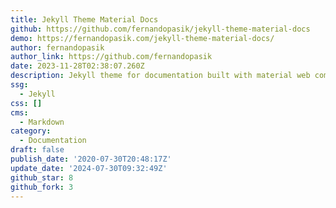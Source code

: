 ```yaml
---
title: Jekyll Theme Material Docs
github: https://github.com/fernandopasik/jekyll-theme-material-docs
demo: https://fernandopasik.com/jekyll-theme-material-docs/
author: fernandopasik
author_link: https://github.com/fernandopasik
date: 2023-11-28T02:38:07.260Z
description: Jekyll theme for documentation built with material web components
ssg:
  - Jekyll
css: []
cms:
  - Markdown
category:
  - Documentation
draft: false
publish_date: '2020-07-30T20:48:17Z'
update_date: '2024-07-30T09:32:49Z'
github_star: 8
github_fork: 3
---
```


